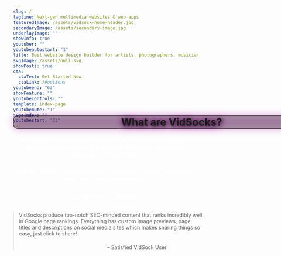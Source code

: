 ```yaml
---
slug: /
tagline: Next-gen multimedia websites & web apps
featuredImage: /assets/vidsock-home-header.jpg
secondaryImage: /assets/secondary-image.jpg
underlayImage: ""
showInfo: true
youtuber: ""
youtubeautostart: "1"
title: Best website design builder for artists, photographers, musicians, clubs/restaurants and other small businesses
svgImage: /assets/null.svg
showPosts: true
cta:
  ctaText: Get Started Now
  ctaLink: /#options
youtubeend: "63"
showFeature: ""
youtubecontrols: ""
template: index-page
youtubemute: "1"
svgzindex: ""
youtubestart: "33"
---
```





<h2 class="title1 txtshadow-header" style="font-weight:bold; font-size:200%; background:rgba(0,0,0,0.30); padding:0; margin:0; border-radius:12px; text-align:center;
filter: drop-shadow(0px 0px 10px #ad04a5); text-shadow:2px 2px 10px #222; margin-top:-50px; position:absolute; width:90%; display:flex; justify-content:center; border:1px solid #000;">
What are VidSocks?</h2>


<h3 class="" style="color:#fff; font-weight:bold; font-size:115%; margin:1rem 0; text-align:center; padding:5px; border-radius:12px;">
A complete website/app platform with multimedia blog and customizable home page, about and contact pages with integrated contact forms. </h3>



<!-- <h3 class="" style="color:#fff; font-weight:bold; font-size:115%; margin:1rem 0; text-align:center; padding:5px; border-radius:12px;">
Web Apps featuring layered multimedia (animation, photos, video, and audio) crafted to give a whole new experience.
</h3> -->

<h3 class="" style="color:#fff; font-weight:bold; font-size:115%; margin:1rem 0; text-align:center; padding:5px; border-radius:12px;"> Built for artists, photographers, musicians, clubs &amp; restaurants and other small businesses.

</h3>




<h3 class="" style="color:#fff; font-weight:bold; font-size:115%; text-align:center;" >Google Loves VidSocks!</h3>



<blockquote className="frontquote" style="width:100%; margin:2rem auto;">
<p>VidSocks produce top-notch SEO-minded content that ranks incredibly well in Google page rankings. Everything has custom image previews, page titles and descriptions on social media sites which makes sharing things so easy, just click to share!  </p>

<div style="text-align:right; margin-right:20%; margin-top:20px;"> – Satisfied VidSock User
</div></blockquote>


<!-- <h4 class="" style="color:#fff; font-weight:bold; font-size:112%; text-align:center;" >Max Content - Reduce Times - Increase SEO</h4> -->








<br />


